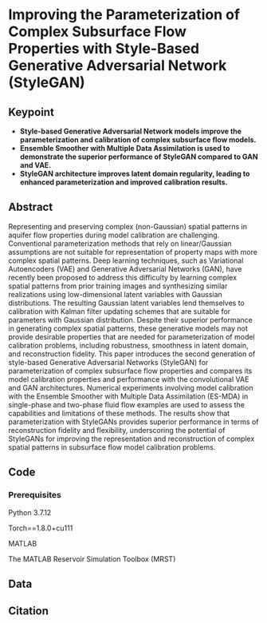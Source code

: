 # Improving the Parameterization of Complex Subsurface Flow Properties with Style-Based Generative Adversarial Network (StyleGAN)

## Keypoint

* **Style-based Generative Adversarial Network models improve the parameterization and calibration of complex subsurface flow models.**
* **Ensemble Smoother with Multiple Data Assimilation is used to demonstrate the superior performance of StyleGAN compared to GAN and VAE.**
* **StyleGAN architecture improves latent domain regularity, leading to enhanced parameterization and improved calibration results.**

## Abstract

Representing and preserving complex (non-Gaussian) spatial patterns in aquifer flow properties during model calibration are challenging. Conventional parameterization methods that rely on linear/Gaussian assumptions are not suitable for representation of property maps with more complex spatial patterns. Deep learning techniques, such as Variational Autoencoders (VAE) and Generative Adversarial Networks (GAN), have recently been proposed to address this difficulty by learning complex spatial patterns from prior training images and synthesizing similar realizations using low-dimensional latent variables with Gaussian distributions. The resulting Gaussian latent variables lend themselves to calibration with Kalman filter updating schemes that are suitable for parameters with Gaussian distribution. Despite their superior performance in generating complex spatial patterns, these generative models may not provide desirable properties that are needed for parameterization of model calibration problems, including robustness, smoothness in latent domain, and reconstruction fidelity. This paper introduces the second generation of style-based Generative Adversarial Networks (StyleGAN) for parameterization of complex subsurface flow properties and compares its model calibration properties and performance with the convolutional VAE and GAN architectures. Numerical experiments involving model calibration with the Ensemble Smoother with Multiple Data Assimilation (ES-MDA) in single-phase and two-phase fluid flow examples are used to assess the capabilities and limitations of these methods. The results show that parameterization with StyleGANs provides superior performance in terms of reconstruction fidelity and flexibility, underscoring the potential of StyleGANs for improving the representation and reconstruction of complex spatial patterns in subsurface flow model calibration problems.

## Code

### Prerequisites

Python 3.7.12

Torch==1.8.0+cu111

MATLAB

The MATLAB Reservoir Simulation Toolbox (MRST)
## Data
## Citation